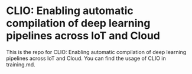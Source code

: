 # CLIO: Enabling automatic compilation of deep learning pipelines across IoT and Cloud

This is the repo for CLIO: Enabling automatic compilation of deep learning pipelines across IoT and Cloud. You can find the usage of CLIO in training.md.

